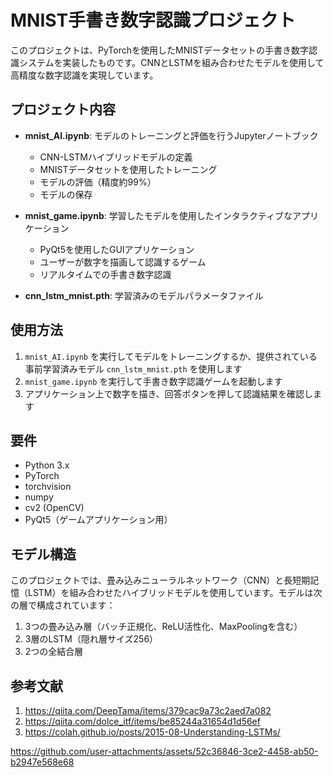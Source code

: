 # MNIST手書き数字認識プロジェクト

このプロジェクトは、PyTorchを使用したMNISTデータセットの手書き数字認識システムを実装したものです。CNNとLSTMを組み合わせたモデルを使用して高精度な数字認識を実現しています。

## プロジェクト内容

- **mnist_AI.ipynb**: モデルのトレーニングと評価を行うJupyterノートブック
  - CNN-LSTMハイブリッドモデルの定義
  - MNISTデータセットを使用したトレーニング
  - モデルの評価（精度約99%）
  - モデルの保存

- **mnist_game.ipynb**: 学習したモデルを使用したインタラクティブなアプリケーション
  - PyQt5を使用したGUIアプリケーション
  - ユーザーが数字を描画して認識するゲーム
  - リアルタイムでの手書き数字認識

- **cnn_lstm_mnist.pth**: 学習済みのモデルパラメータファイル

## 使用方法

1. `mnist_AI.ipynb` を実行してモデルをトレーニングするか、提供されている事前学習済みモデル `cnn_lstm_mnist.pth` を使用します
2. `mnist_game.ipynb` を実行して手書き数字認識ゲームを起動します
3. アプリケーション上で数字を描き、回答ボタンを押して認識結果を確認します

## 要件

- Python 3.x
- PyTorch
- torchvision
- numpy
- cv2 (OpenCV)
- PyQt5（ゲームアプリケーション用）

## モデル構造

このプロジェクトでは、畳み込みニューラルネットワーク（CNN）と長短期記憶（LSTM）を組み合わせたハイブリッドモデルを使用しています。モデルは次の層で構成されています：

1. 3つの畳み込み層（バッチ正規化、ReLU活性化、MaxPoolingを含む）
2. 3層のLSTM（隠れ層サイズ256）
3. 2つの全結合層

## 参考文献

1. https://qiita.com/DeepTama/items/379cac9a73c2aed7a082
2. https://qiita.com/dolce_itf/items/be85244a31654d1d56ef
3. https://colah.github.io/posts/2015-08-Understanding-LSTMs/





https://github.com/user-attachments/assets/52c36846-3ce2-4458-ab50-b2947e568e68


